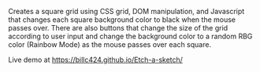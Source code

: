 Creates a square grid using CSS grid, DOM manipulation, and Javascript that changes each square background color to black when the mouse passes over. There are also buttons that change the size of the grid according to user input and change the background color to a random RBG color (Rainbow Mode) as the mouse passes over each square. 

Live demo at https://billc424.github.io/Etch-a-sketch/
